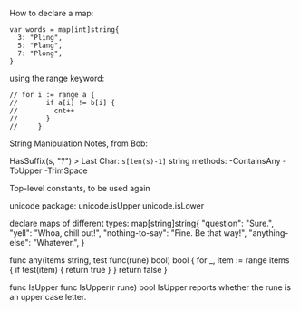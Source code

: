 How to declare a map:
```
var words = map[int]string{
  3: "Pling",
  5: "Plang",
  7: "Plong",
}
```

using the range keyword:
```
// for i := range a {
//       if a[i] != b[i] {
//         cnt++
//       }
//     }
```


String Manipulation Notes, from Bob:

  HasSuffix(s, "?")  >  Last Char: `s[len(s)-1]`
  string methods:
    -ContainsAny
    -ToUpper
    -TrimSpace

  Top-level constants, to be used again


  unicode package:
    unicode.isUpper
    unicode.isLower

  declare maps of different types:
  map[string]string{
    "question":       "Sure.",
    "yell":           "Whoa, chill out!",
    "nothing-to-say": "Fine. Be that way!",
    "anything-else":  "Whatever.",
  }


  func any(items string, test func(rune) bool) bool {
    for _, item := range items {
      if test(item) {
        return true
      }
    }
    return false
  }

  func IsUpper
  func IsUpper(r rune) bool
  IsUpper reports whether the rune is an upper case letter.

